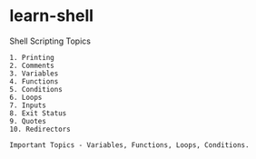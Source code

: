 # learn-shell

Shell Scripting Topics

```
1. Printing
2. Comments
3. Variables 
4. Functions
5. Conditions
6. Loops
7. Inputs
8. Exit Status
9. Quotes
10. Redirectors
```
```
Important Topics - Variables, Functions, Loops, Conditions.
```